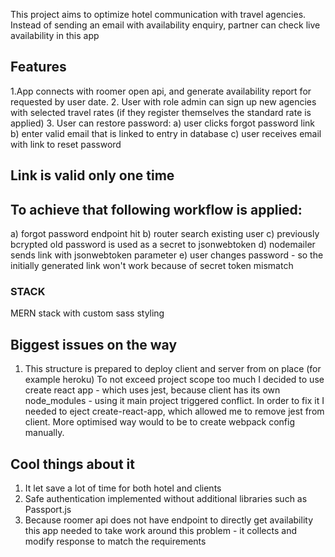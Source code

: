 This project aims to optimize hotel communication with travel agencies.
Instead of sending an email with availability enquiry, partner can check live availability in this app


## Features

1.App connects with roomer open api, and generate availability report for requested by user date.
2. User with role admin can sign up new agencies with selected travel rates (if they register themselves the standard rate is applied)
3. User can restore password:
 a) user clicks forgot password link
 b) enter valid email that is linked to entry in database
 c) user receives email with link to reset password
## Link is valid only one time
## To achieve that following workflow is applied:
 a) forgot password endpoint hit
 b) router search existing user
 c) previously bcrypted old password is used as a secret to jsonwebtoken
 d) nodemailer sends link with jsonwebtoken parameter
 e) user changes password - so the initially generated link won't work because of secret token mismatch




### STACK
MERN stack with custom sass styling

## Biggest issues on the way

1. This structure is prepared to deploy client and server from on place (for example heroku)
   To not exceed project scope too much I decided to use create react app - which uses jest, because client has its own node_modules - using it main project triggered conflict. In order to fix it I needed to eject create-react-app, which allowed me to remove jest from client. More optimised way would to be to create webpack config manually.

## Cool things about it

1. It let save a lot of time for both hotel and clients
2. Safe authentication implemented without additional libraries such as Passport.js
3. Because roomer api does not have endpoint to directly get availability this app needed to take work around this problem - it collects 
and modify response to match the requirements


